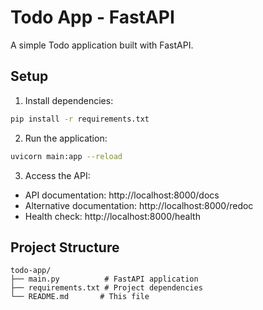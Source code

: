 # Todo App - FastAPI

A simple Todo application built with FastAPI.

## Setup

1. Install dependencies:
```bash
pip install -r requirements.txt
```

2. Run the application:
```bash
uvicorn main:app --reload
```

3. Access the API:
- API documentation: http://localhost:8000/docs
- Alternative documentation: http://localhost:8000/redoc
- Health check: http://localhost:8000/health

## Project Structure
```
todo-app/
├── main.py          # FastAPI application
├── requirements.txt # Project dependencies
└── README.md       # This file
```